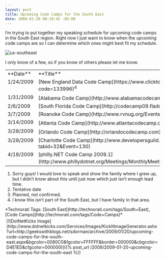 ```yaml
---
layout: post
title: Upcoming Code Camps for the South East
date: 2009-01-20 00:19:42 -05:00
---
```


I’m trying to put together my speaking schedule for upcoming code camps in the South East region. Right now I just want to know when the upcoming code camps are so I can determine which ones might best fit my schedule.

![us-southeast](http://gwb.blob.core.windows.net/sdorman/WindowsLiveWriter/UpcomingCodeCampsfortheSouthEast_14FC7/us-southeast_3.gif "us-southeast") 

I only know of a few, so if you know of others please let me know.
  <table border="0" cellspacing="0" cellpadding="4" width="583"><tbody>     <tr>       <td valign="top" width="143">**Date** </td>        <td valign="top" width="353">**Title** </td>        <td valign="top" width="85">**Speaking**? </td>     </tr>      <tr>       <td valign="top" width="146">1/24/2009 </td>        <td valign="top" width="345">[New England Data Code Camp](https://www.clicktoattend.com/invitation.aspx?code=133996)<sup>4</sup></td>        <td valign="top" width="92">N </td>     </tr>      <tr>       <td valign="top" width="147">1/31/2009 </td>        <td valign="top" width="339">[Alabama Code Camp](http://www.alabamacodecamp.com/)<sup>1</sup></td>        <td valign="top" width="98">N</td>     </tr>      <tr>       <td valign="top" width="147">2/6/2009</td>        <td valign="top" width="335">[South Florida Code Camp](http://codecamp09.fladotnet.com/)</td>        <td valign="top" width="103">Y</td>     </tr>      <tr>       <td valign="top" width="146">3/7/2009</td>        <td valign="top" width="332">[Roanoke Code Camp](http://www.rvnug.org/Events_view.aspx?Eventid=90)</td>        <td valign="top" width="107">N</td>     </tr>      <tr>       <td valign="top" width="145">3/14/2009</td>        <td valign="top" width="330">[Atlanta Code Camp](http://www.atlantacodecamp.com/)<sup>2</sup></td>        <td valign="top" width="110">N</td>     </tr>      <tr>       <td valign="top" width="145">3/28/2009</td>        <td valign="top" width="328">[Orlando Code Camp](http://orlandocodecamp.com)<sup>3</sup></td>        <td valign="top" width="113">Y</td>     </tr>      <tr>       <td valign="top" width="145">3/28/2009</td>        <td valign="top" width="328">[Charlotte Code Camp](http://www.developersguild.org/Default.aspx?tabid=32&Event=130)</td>        <td valign="top" width="113">N</td>     </tr>      <tr>       <td valign="top" width="145">4/18/2009</td>        <td valign="top" width="328">[philly.NET Code Camp 2009.1](http://www.phillydotnet.org/Meetings/MonthlyMeetings/tabid/336/Default.aspx)<sup>4</sup></td>        <td valign="top" width="113">?</td>     </tr>   </tbody></table>  

1.  Sorry guys! I would love to speak and show the family where I grew up, but I didn’t know about this until just now which just isn’t enough lead time.
2.  Tentative date
3.  Planned, not confirmed.
4.  I know this isn’t part of the South East, but I have family in that area.  

  <div style="padding-bottom: 0px; margin: 0px; padding-left: 0px; padding-right: 0px; display: inline; float: none; padding-top: 0px" id="scid:0767317B-992E-4b12-91E0-4F059A8CECA8:5cd62e51-db88-4b54-8cfe-57e276026d2e" class="wlWriterSmartContent">*Technorati Tags: [South East](http://technorati.com/tags/South+East), [Code Camps](http://technorati.com/tags/Code+Camps)*</div><div class="wlWriterHeaderFooter" style="text-align:left; margin:0px; padding:4px 4px 4px 4px;">[![DotNetKicks Image](http://www.dotnetkicks.com/Services/Images/KickItImageGenerator.ashx?url=http://geekswithblogs.net/sdorman/archive/2009/01/20/upcoming-code-camps-for-the-south-east.aspx&bgcolor=0080C0&fgcolor=FFFFFF&border=000000&cbgcolor=D4E1ED&cfgcolor=000000)]({% post_url /2009/2009-01-20-upcoming-code-camps-for-the-south-east %})</div>
